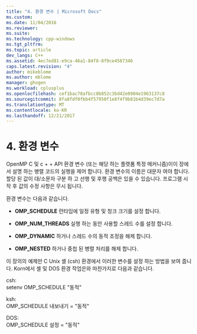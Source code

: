 ```yaml
---
title: "4. 환경 변수 | Microsoft Docs"
ms.custom: 
ms.date: 11/04/2016
ms.reviewer: 
ms.suite: 
ms.technology: cpp-windows
ms.tgt_pltfrm: 
ms.topic: article
dev_langs: C++
ms.assetid: 4ec7ed81-e9ca-46a1-84f8-8f9ce4587346
caps.latest.revision: "4"
author: mikeblome
ms.author: mblome
manager: ghogen
ms.workload: cplusplus
ms.openlocfilehash: cef1bac78afbcc8b852c3bd42e0904e1963137c8
ms.sourcegitcommit: 8fa8fdf0fbb4f57950f1e8f4f9b81b4d39ec7d7a
ms.translationtype: MT
ms.contentlocale: ko-KR
ms.lasthandoff: 12/21/2017
---
```

# <a name="4-environment-variables"></a>4. 환경 변수
OpenMP C 및 c + + API 환경 변수 (또는 해당 하는 플랫폼 특정 메커니즘)이이 장에서 설명 하는 병렬 코드의 실행을 제어 합니다.  환경 변수의 이름은 대문자 여야 합니다. 할당 된 값이 대/소문자 구분 하 고 선행 및 후행 공백은 있을 수 있습니다.  프로그램 시작 후 값의 수정 사항은 무시 됩니다.  
  
 환경 변수는 다음과 같습니다.  
  
-   **OMP_SCHEDULE** 런타임에 일정 유형 및 청크 크기를 설정 합니다.  
  
-   **OMP_NUM_THREADS** 실행 하는 동안 사용할 스레드 수를 설정 합니다.  
  
-   **OMP_DYNAMIC** 하거나 스레드 수의 동적 조정을 해제 합니다.  
  
-   **OMP_NESTED** 하거나 중첩 된 병렬 처리를 해제 합니다.  
  
 이 장의의 예제만 C Unix 셸 (csh) 환경에서 이러한 변수를 설정 하는 방법을 보여 줍니다. Korn에서 셸 및 DOS 환경 작업은와 마찬가지로 다음과 같습니다.  
  
 csh:  
 setenv OMP_SCHEDULE "동적"  
  
 ksh:  
 OMP_SCHEDULE 내보내기 = "동적"  
  
 DOS:  
 OMP_SCHEDULE 설정 = "동적"